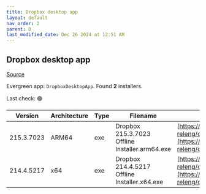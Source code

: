 ```yaml
---
title: Dropbox desktop app
layout: default
nav_order: 2
parent: D
last_modified_date: Dec 26 2024 at 12:51 AM
---
```


## Dropbox desktop app

[Source](https://www.dropbox.com/desktop)

Evergreen app: `DropboxDesktopApp`. Found **2** installers.

Last check: 🟢

| Version    | Architecture | Type | Filename                                       | URI                                                                                                                                                                                                            |
| ---------- | ------------ | ---- | ---------------------------------------------- | -------------------------------------------------------------------------------------------------------------------------------------------------------------------------------------------------------------- |
| 215.3.7023 | ARM64        | exe  | Dropbox 215.3.7023 Offline Installer.arm64.exe | [https://edge.dropboxstatic.com/dbx-releng/client/Dropbox%20215.3.7023%20Offline%20Installer.arm64.exe](https://edge.dropboxstatic.com/dbx-releng/client/Dropbox%20215.3.7023%20Offline%20Installer.arm64.exe) |
| 214.4.5217 | x64          | exe  | Dropbox 214.4.5217 Offline Installer.x64.exe   | [https://edge.dropboxstatic.com/dbx-releng/client/Dropbox%20214.4.5217%20Offline%20Installer.x64.exe](https://edge.dropboxstatic.com/dbx-releng/client/Dropbox%20214.4.5217%20Offline%20Installer.x64.exe)     |
